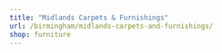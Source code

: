 ```yaml
---
title: "Midlands Carpets & Furnishings"
url: /birmingham/midlands-carpets-and-furnishings/
shop: furniture
---
```

